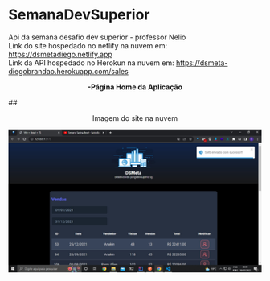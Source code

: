 # SemanaDevSuperior
Api da semana desafio dev superior - professor Nelio<br>
Link do site hospedado no netlify na nuvem em: https://dsmetadiego.netlify.app <br>
Link da API hospedado no Herokun na nuvem em: https://dsmeta-diegobrandao.herokuapp.com/sales

<p align="center"><strong>-Página Home da Aplicação</strong></p>
## <p align="center">Imagem do site na nuvem</p>
<img align="left" src="img/aplicacao.jpg" />
